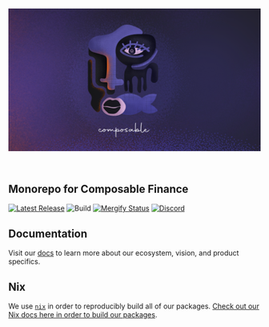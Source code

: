 <br />

<p align="center">
  <img alt="Composable Finance" title="Composable Finance" src="banner.png">
</p>

<br />

## Monorepo for Composable Finance

[![Latest Release](https://img.shields.io/github/v/tag/composablefi/composable)][latest-url]
![Build][build-badge]
[![Mergify Status][mergify-status]][mergify]
[![Discord][discord-badge]][discord-url]

[latest-url]: https://github.com/composablefi/composable/tags
[build-badge]: https://github.com/composablefi/composable/actions/workflows/check.yml/badge.svg

[discord-badge]: https://img.shields.io/badge/Discord-gray?logo=discord
[discord-url]: https://discord.gg/composable

[mergify]: https://dashboard.mergify.com/github/ComposableFi/repo/composable/queues
[mergify-status]: https://img.shields.io/endpoint.svg?url=https://api.mergify.com/v1/badges/ComposableFi/composable&style=flat

## Documentation

Visit our [docs](https://docs.composable.finance) to learn more about our ecosystem, vision, and product specifics.

## Nix

We use [`nix`](https://nixos.org/) in order to reproducibly build all of our packages. [Check out our Nix docs here in order to build our packages](https://docs.composable.finance/nix.html).
